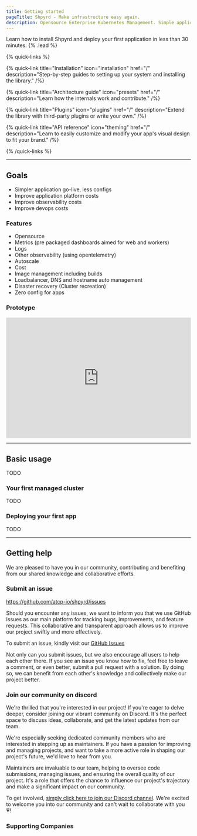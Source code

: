 ```yaml
---
title: Getting started
pageTitle: Shpyrd - Make infrastructure easy again.
description: Opensource Enterprise Kubernetes Management. Simple application deploy and monitoring.
---
```


Learn how to install Shpyrd and deploy your first application in less than 30 minutes. {% .lead %}

{% quick-links %}

{% quick-link title="Installation" icon="installation" href="/" description="Step-by-step guides to setting up your system and installing the library." /%}

{% quick-link title="Architecture guide" icon="presets" href="/" description="Learn how the internals work and contribute." /%}

{% quick-link title="Plugins" icon="plugins" href="/" description="Extend the library with third-party plugins or write your own." /%}

{% quick-link title="API reference" icon="theming" href="/" description="Learn to easily customize and modify your app's visual design to fit your brand." /%}

{% /quick-links %}

---

## Goals

- Simpler application go-live, less configs
- Improve application platform costs
- Improve observability costs
- Improve devops costs

### Features

- Opensource
- Metrics (pre packaged dashboards aimed for web and workers)
- Logs
- Other observability (using opentelemetry)
- Autoscale
- Cost
- Image management including builds
- Loadbalancer, DNS and hostname auto management
- Disaster recovery (Cluster recreation)
- Zero config for apps

### Prototype

<div style="position: relative; padding-bottom: 64.98194945848375%; height: 0;"><iframe src="https://www.loom.com/embed/c36cff00405d45d887fdde7a74a8b2cc?sid=8f5ce8fd-1d81-41c6-bf6d-07235f5e5589" frameborder="0" webkitallowfullscreen mozallowfullscreen allowfullscreen style="position: absolute; top: 0; left: 0; width: 100%; height: 100%;"></iframe></div>

---

## Basic usage

TODO

### Your first managed cluster

TODO

### Deploying your first app

TODO

---

## Getting help

We are pleased to have you in our community, contributing and benefiting from our shared knowledge and collaborative efforts. 

### Submit an issue

https://github.com/atcp-io/shpyrd/issues

Should you encounter any issues, we want to inform you that we use GitHub Issues as our main platform for tracking bugs, improvements, and feature requests. This collaborative and transparent approach allows us to improve our project swiftly and more effectively.

To submit an issue, kindly visit our [GitHub Issues](https://github.com/atcp-io/shpyrd/issues)

Not only can you submit issues, but we also encourage all users to help each other there. If you see an issue you know how to fix, feel free to leave a comment, or even better, submit a pull request with a solution. By doing so, we can benefit from each other's knowledge and collectively make our project better.

### Join our community on discord

We're thrilled that you're interested in our project! If you're eager to delve deeper, consider joining our vibrant community on Discord. It's the perfect space to discuss ideas, collaborate, and get the latest updates from our team.

We're especially seeking dedicated community members who are interested in stepping up as maintainers. If you have a passion for improving and managing projects, and want to take a more active role in shaping our project's future, we'd love to hear from you.

Maintainers are invaluable to our team, helping to oversee code submissions, managing issues, and ensuring the overall quality of our project. It's a role that offers the chance to influence our project's trajectory and make a significant impact on our community.

To get involved, [simply click here to join our Discord channel](https://discord.gg/AxWMXXW7). We're excited to welcome you into our community and can't wait to collaborate with you 💗!

### Supporting Companies

